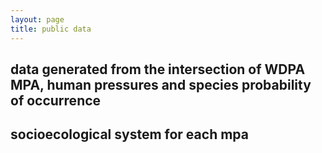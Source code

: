 ```yaml
---
layout: page
title: public data
---
```


## data generated from the intersection of WDPA MPA, human pressures and species probability of occurrence

## socioecological system for each mpa
